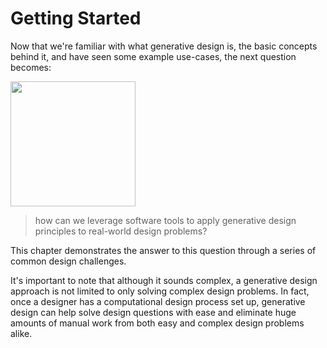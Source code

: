 # Getting Started

Now that we're familiar with what generative design is, the basic concepts behind it, and have seen some example use-cases, the next question becomes:

<img src="../assets/hello/hellorefinery.png" style="width:200px;"/>

> how can we leverage software tools to apply generative design principles to real-world design problems?

This chapter demonstrates the answer to this question through a series of common design challenges.

It's important to note that although it sounds complex, a generative design approach is not limited to only solving complex design problems. In fact, once a designer has a computational design process set up, generative design can help solve design questions with ease and eliminate huge amounts of manual work from both easy and complex design problems alike.
